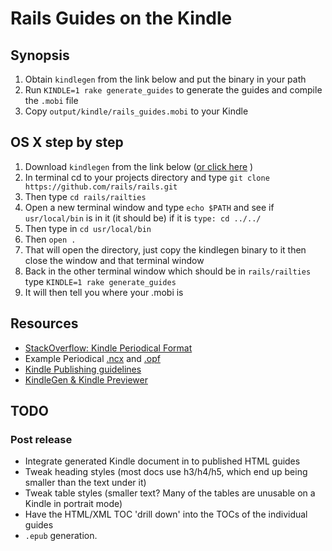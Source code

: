 # Rails Guides on the Kindle


## Synopsis

  1. Obtain `kindlegen` from the link below and put the binary in your path
  2. Run `KINDLE=1 rake generate_guides` to generate the guides and compile the `.mobi` file
  3. Copy `output/kindle/rails_guides.mobi` to your Kindle

## OS X step by step

  1. Download `kindlegen` from the link below ([or click here](http://www.amazon.com/gp/feature.html?ie=UTF8&docId=1000234621) )
  2. In terminal cd to your projects directory and type `git clone https://github.com/rails/rails.git`
  3. Then type `cd rails/railties`
  4. Open a new terminal window and type `echo $PATH` and see if `usr/local/bin` is in it (it should be) if it is `type: cd ../../`
  5. Then type in `cd usr/local/bin`
  6. Then `open .`
  7. That will open the directory, just copy the kindlegen binary to it then close the window and that terminal window
  8. Back in the other terminal window which should be in `rails/railties` type `KINDLE=1 rake generate_guides`
  9. It will then tell you where your .mobi is 

## Resources

  * [StackOverflow: Kindle Periodical Format](http://stackoverflow.com/questions/5379565/kindle-periodical-format)
  * Example Periodical [.ncx](https://gist.github.com/808c971ed087b839d462) and [.opf](https://gist.github.com/d6349aa8488eca2ee6d0)
  * [Kindle Publishing guidelines](http://kindlegen.s3.amazonaws.com/AmazonKindlePublishingGuidelines.pdf)
  * [KindleGen & Kindle Previewer](http://www.amazon.com/gp/feature.html?ie=UTF8&docId=1000234621) 

## TODO

### Post release

  * Integrate generated Kindle document in to published HTML guides
  * Tweak heading styles (most docs use h3/h4/h5, which end up being smaller than the text under it)
  * Tweak table styles (smaller text? Many of the tables are unusable on a Kindle in portrait mode)
  * Have the HTML/XML TOC 'drill down' into the TOCs of the individual guides
  * `.epub` generation.

